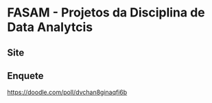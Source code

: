 # FASAM - Projetos da Disciplina de Data Analytcis

## Site



## Enquete

https://doodle.com/poll/dvchan8ginaqfi6b
